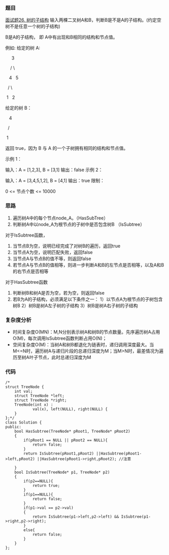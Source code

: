 ### 题目
[面试题26. 树的子结构](https://leetcode-cn.com/problems/shu-de-zi-jie-gou-lcof/)
输入两棵二叉树A和B，判断B是不是A的子结构。(约定空树不是任意一个树的子结构)

B是A的子结构， 即 A中有出现和B相同的结构和节点值。

例如:
给定的树 A:

     3
	     
    / \\
    
   4   5
	     
  / \\
  
 1   2
	     
给定的树 B：

   4 
	     
  /
	     
 1
	     
返回 true，因为 B 与 A 的一个子树拥有相同的结构和节点值。

示例 1：

输入：A = [1,2,3], B = [3,1]
输出：false
示例 2：

输入：A = [3,4,5,1,2], B = [4,1]
输出：true
限制：

0 <= 节点个数 <= 10000

### 思路
1. 遍历树A中的每个节点node_A。（HasSubTree）
2. 判断树A中以node_A为根节点的子树中是否包含树B （IsSubtree）

对于IsSubtree函数，
1. 当节点B为空，说明已经完成了对树B的遍历，返回true
2. 当节点A为空，说明匹配失败，返回false
3. 当节点A与节点B的值不等，则返回false
4. 若节点A与节点B的值相等，则进一步判断A和B的左节点是否相等，以及A和B的右节点是否相等

对于HasSubtree函数

1. 判断树B和树A是否为空，若为空，则返回false
2. 若B为A的子结构，必须满足以下条件之一：
1）以节点A为根节点的子树包含树B
2）树B是树A左子树的子结构
3）树B是树A右子树的子结构

### 复杂度分析
- 时间复杂度O(MN)：M,N分别表示树A和树B的节点数量。先序遍历树A占用O(M)，每次调用IsSubtree函数判断占用O(N)；
- 空间复杂度O(M)：当树A和树B都退化为链表时，递归调用深度最大。当M<=N时，遍历树A与递归片段的总递归深度为M；当M>N时，最差情况为遍历至树A叶子节点，此时总递归深度为M

### 代码
```
/*
struct TreeNode {
	int val;
	struct TreeNode *left;
	struct TreeNode *right;
	TreeNode(int x) :
			val(x), left(NULL), right(NULL) {
	}
};*/
class Solution {
public:
    bool HasSubtree(TreeNode* pRoot1, TreeNode* pRoot2)
    {
        if(pRoot1 == NULL || pRoot2 == NULL){
            return false;
        }
        return IsSubtree(pRoot1,pRoot2) ||HasSubtree(pRoot1->left,pRoot2) ||HasSubtree(pRoot1->right,pRoot2); //注意
        
    }
    bool IsSubtree(TreeNode* p1, TreeNode* p2)
    {
    	if(p2==NULL){
    		return true;
    	}
    	if(p1==NULL){
    		return false;
    	}
    	if(p1->val == p2->val)
    	{
    		return IsSubtree(p1->left,p2->left) && IsSubtree(p1->right,p2->right);
    	}
    	else{
    		return false;
    	}
    }
};
```
